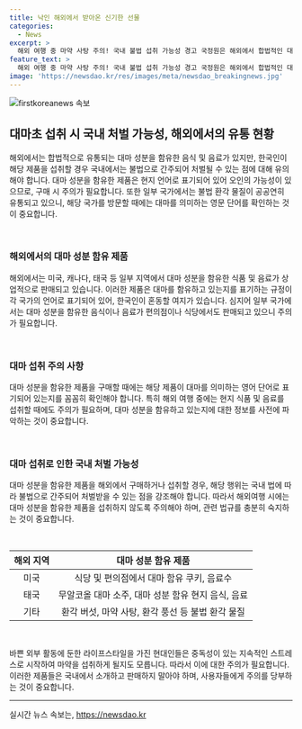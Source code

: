 ```yaml
---
title: 낙인 해외에서 받아온 신기한 선물
categories:
  - News
excerpt: >
  해외 여행 중 마약 사탕 주의! 국내 불법 섭취 가능성 경고 국정원은 해외에서 합법적인 대마 식음료가 한국인에게는 불법일 수 있다고 경고하며, 미국, 캐나다, 태국 등에서 대마 성분이 함유된 음식 및 음료를 쉽게 구매할 수 있다고 밝혔습니다. 또한, 환각 버섯, 마약 사탕 등 다양한 불법 환각 물질이 유통되는 실정이라며, 이에 대한 주의가 필요하다고 강조했습니다. 국민들은 해외에서 구매한 식품의 성분을 반드시 확인해야 하며, 태국에서는 대마 성분이 함유된 제품들이 소주나 음료처럼 보이므로 주의가 요구된다고 전했습니다.
feature_text: >
  해외 여행 중 마약 사탕 주의! 국내 불법 섭취 가능성 경고 국정원은 해외에서 합법적인 대마 식음료가 한국인에게는 불법일 수 있다고 경고하며, 미국, 캐나다, 태국 등에서 대마 성분이 함유된 음식 및 음료를 쉽게 구매할 수 있다고 밝혔습니다. 또한, 환각 버섯, 마약 사탕 등 다양한 불법 환각 물질이 유통되는 실정이라며, 이에 대한 주의가 필요하다고 강조했습니다. 국민들은 해외에서 구매한 식품의 성분을 반드시 확인해야 하며, 태국에서는 대마 성분이 함유된 제품들이 소주나 음료처럼 보이므로 주의가 요구된다고 전했습니다.
image: 'https://newsdao.kr/res/images/meta/newsdao_breakingnews.jpg'
---
```


<p><img src="https://newsdao.kr/res/images/meta/newsdao_breakingnews.jpg" alt="firstkoreanews 속보" /></p>

<h2 data-ke-size="size26">대마초 섭취 시 국내 처벌 가능성, 해외에서의 유통 현황</h2>

<p data-ke-size="size16">해외에서는 합법적으로 유통되는 대마 성분을 함유한 음식 및 음료가 있지만, 한국인이 해당 제품을 섭취할 경우 국내에서는 불법으로 간주되어 처벌될 수 있는 점에 대해 유의해야 합니다. 대마 성분을 함유한 제품은 현지 언어로 표기되어 있어 오인의 가능성이 있으므로, 구매 시 주의가 필요합니다. 또한 일부 국가에서는 불법 환각 물질이 공공연히 유통되고 있으니, 해당 국가를 방문할 때에는 대마를 의미하는 영문 단어를 확인하는 것이 중요합니다.</p>

<p>​</p>

<h3>해외에서의 대마 성분 함유 제품</h3>

<p data-ke-size="size16">해외에서는 미국, 캐나다, 태국 등 일부 지역에서 대마 성분을 함유한 식품 및 음료가 상업적으로 판매되고 있습니다. 이러한 제품은 대마를 함유하고 있는지를 표기하는 규정이 각 국가의 언어로 표기되어 있어, 한국인이 혼동할 여지가 있습니다. 심지어 일부 국가에서는 대마 성분을 함유한 음식이나 음료가 편의점이나 식당에서도 판매되고 있으니 주의가 필요합니다.</p>

<p>​</p>

<h3>대마 섭취 주의 사항</h3>

<p data-ke-size="size16">대마 성분을 함유한 제품을 구매할 때에는 해당 제품이 대마를 의미하는 영어 단어로 표기되어 있는지를 꼼꼼히 확인해야 합니다. 특히 해외 여행 중에는 현지 식품 및 음료를 섭취할 때에도 주의가 필요하며, 대마 성분을 함유하고 있는지에 대한 정보를 사전에 파악하는 것이 중요합니다.</p>

<p>​</p>

<h3>대마 섭취로 인한 국내 처벌 가능성</h3>

<p data-ke-size="size16">대마 성분을 함유한 제품을 해외에서 구매하거나 섭취할 경우, 해당 행위는 국내 법에 따라 불법으로 간주되어 처벌받을 수 있는 점을 강조해야 합니다. 따라서 해외여행 시에는 대마 성분을 함유한 제품을 섭취하지 않도록 주의해야 하며, 관련 법규를 충분히 숙지하는 것이 중요합니다.</p>

<p>​</p>

<table>
    <thead>
        <tr>
            <th style="text-align: center;">해외 지역</th>
            <th style="text-align: center;">대마 성분 함유 제품</th>
        </tr>
    </thead>
    <tbody>
        <tr>
            <td style="text-align: center;">미국</td>
            <td style="text-align: center;">식당 및 편의점에서 대마 함유 쿠키, 음료수</td>
        </tr>
        <tr>
            <td style="text-align: center;">태국</td>
            <td style="text-align: center;">무알코올 대마 소주, 대마 성분 함유 현지 음식, 음료</td>
        </tr>
        <tr>
            <td style="text-align: center;">기타</td>
            <td style="text-align: center;">환각 버섯, 마약 사탕, 환각 풍선 등 불법 환각 물질</td>
        </tr>
    </tbody>
</table>

<p>​</p>

<p data-ke-size="size16">바쁜 외부 활동에 둔한 라이프스타일을 가진 현대인들은 중독성이 있는 지속적인 스트레스로 시작하여 마약을 섭취하게 될지도 모릅니다. 따라서 이에 대한 주의가 필요합니다. 이러한 제품들은 국내에서 소개하고 판매하지 말아야 하며, 사용자들에게 주의를 당부하는 것이 중요합니다.</p>

<hr>
실시간 뉴스 속보는, <a href="https://newsdao.kr" rel="dofollow">https://newsdao.kr</a>


